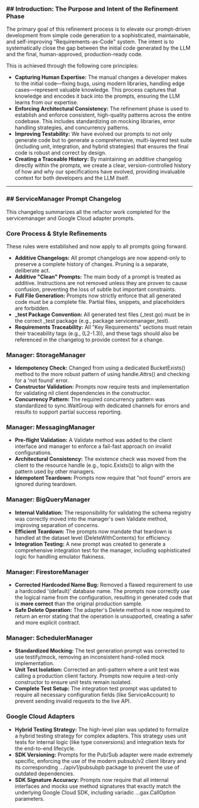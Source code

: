 ### **\#\# Introduction: The Purpose and Intent of the Refinement Phase**

The primary goal of this refinement process is to elevate our prompt-driven development from simple code generation to a sophisticated, maintainable, and self-improving "Requirements-as-Code" system. The intent is to systematically close the gap between the initial code generated by the LLM and the final, human-approved, production-ready code.

This is achieved through the following core principles:

* **Capturing Human Expertise:** The manual changes a developer makes to the initial code—fixing bugs, using modern libraries, handling edge cases—represent valuable knowledge. This process captures that knowledge and encodes it back into the prompts, ensuring the LLM learns from our expertise.
* **Enforcing Architectural Consistency:** The refinement phase is used to establish and enforce consistent, high-quality patterns across the entire codebase. This includes standardizing on mocking libraries, error handling strategies, and concurrency patterns.
* **Improving Testability:** We have evolved our prompts to not only generate code but to generate a comprehensive, multi-layered test suite (including unit, integration, and hybrid strategies) that ensures the final code is robust and correct by design.
* **Creating a Traceable History:** By maintaining an additive changelog directly within the prompts, we create a clear, version-controlled history of how and why our specifications have evolved, providing invaluable context for both developers and the LLM itself.

---

### **\#\# ServiceManager Prompt Changelog**

This changelog summarizes all the refactor work completed for the servicemanager and Google Cloud adapter prompts.

### **Core Process & Style Refinements**

These rules were established and now apply to all prompts going forward.

* **Additive Changelogs:** All prompt changelogs are now append-only to preserve a complete history of changes. Pruning is a separate, deliberate act.
* **Additive "Clean" Prompts:** The main body of a prompt is treated as additive. Instructions are not removed unless they are proven to cause confusion, preventing the loss of subtle but important constraints.
* **Full File Generation:** Prompts now strictly enforce that all generated code must be a complete file. Partial files, snippets, and placeholders are forbidden.
* **\_test Package Convention:** All generated test files (\_test.go) must be in the correct \_test package (e.g., package servicemanager\_test).
* **Requirements Traceability:** All "Key Requirements" sections must retain their traceability tags (e.g., (L2-1.3)), and these tags should also be referenced in the changelog to provide context for a change.

### **Manager: StorageManager**

* **Idempotency Check:** Changed from using a dedicated BucketExists() method to the more robust pattern of using handle.Attrs() and checking for a 'not found' error.
* **Constructor Validation:** Prompts now require tests and implementation for validating nil client dependencies in the constructor.
* **Concurrency Pattern:** The required concurrency pattern was standardized to sync.WaitGroup with dedicated channels for errors and results to support partial success reporting.

### **Manager: MessagingManager**

* **Pre-flight Validation:** A Validate method was added to the client interface and manager to enforce a fail-fast approach on invalid configurations.
* **Architectural Consistency:** The existence check was moved from the client to the resource handle (e.g., topic.Exists()) to align with the pattern used by other managers.
* **Idempotent Teardown:** Prompts now require that "not found" errors are ignored during teardown.

### **Manager: BigQueryManager**

* **Internal Validation:** The responsibility for validating the schema registry was correctly moved into the manager's own Validate method, improving separation of concerns.
* **Efficient Teardown:** The prompts now mandate that teardown is handled at the dataset level (DeleteWithContents) for efficiency.
* **Integration Testing:** A new prompt was created to generate a comprehensive integration test for the manager, including sophisticated logic for handling emulator flakiness.

### **Manager: FirestoreManager**

* **Corrected Hardcoded Name Bug:** Removed a flawed requirement to use a hardcoded '(default)' database name. The prompts now correctly use the logical name from the configuration, resulting in generated code that is **more correct** than the original production sample.
* **Safe Delete Operation:** The adapter's Delete method is now required to return an error stating that the operation is unsupported, creating a safer and more explicit contract.

### **Manager: SchedulerManager**

* **Standardized Mocking:** The test generation prompt was corrected to use testify/mock, removing an inconsistent hand-rolled mock implementation.
* **Unit Test Isolation:** Corrected an anti-pattern where a unit test was calling a production client factory. Prompts now require a test-only constructor to ensure unit tests remain isolated.
* **Complete Test Setup:** The integration test prompt was updated to require all necessary configuration fields (like ServiceAccount) to prevent sending invalid requests to the live API.

### **Google Cloud Adapters**

* **Hybrid Testing Strategy:** The high-level plan was updated to formalize a hybrid testing strategy for complex adapters. This strategy uses unit tests for internal logic (like type conversions) and integration tests for the end-to-end lifecycle.
* **SDK Versioning:** Prompts for the Pub/Sub adapter were made extremely specific, enforcing the use of the modern pubsub/v2 client library and its corresponding .../apiv1/pubsubpb package to prevent the use of outdated dependencies.
* **SDK Signature Accuracy:** Prompts now require that all internal interfaces and mocks use method signatures that exactly match the underlying Google Cloud SDK, including variadic ...gax.CallOption parameters.